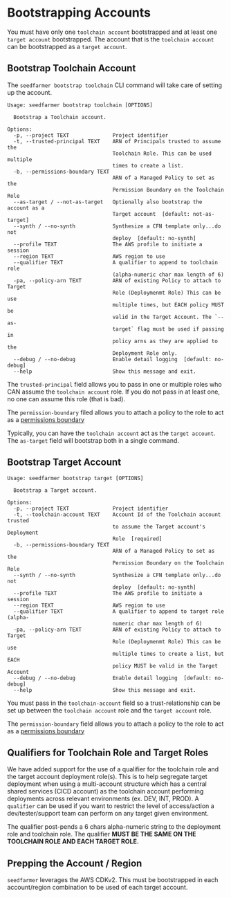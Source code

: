 # Bootstrapping Accounts

You must have only one `toolchain account` bootstrapped and at least one `target account` bootstrapped.  The account that is the `toolchain account` can be bootstrapped as a `target account`.


## Bootstrap Toolchain Account
The `seedfarmer bootstrap toolchain` CLI command will take care of setting up the account.  
```text
Usage: seedfarmer bootstrap toolchain [OPTIONS]

  Bootstrap a Toolchain account.

Options:
  -p, --project TEXT              Project identifier
  -t, --trusted-principal TEXT    ARN of Principals trusted to assume the
                                  Toolchain Role. This can be used multiple
                                  times to create a list.
  -b, --permissions-boundary TEXT
                                  ARN of a Managed Policy to set as the
                                  Permission Boundary on the Toolchain Role
  --as-target / --not-as-target   Optionally also bootstrap the account as a
                                  Target account  [default: not-as-target]
  --synth / --no-synth            Synthesize a CFN template only...do not
                                  deploy  [default: no-synth]
  --profile TEXT                  The AWS profile to initiate a session
  --region TEXT                   AWS region to use
  --qualifier TEXT                A qualifier to append to toolchain role
                                  (alpha-numeric char max length of 6)
  -pa, --policy-arn TEXT          ARN of existing Policy to attach to Target
                                  Role (Deploymenmt Role) This can be use
                                  multiple times, but EACH policy MUST be
                                  valid in the Target Account. The `--as-
                                  target` flag must be used if passing in
                                  policy arns as they are applied to the
                                  Deployment Role only.
  --debug / --no-debug            Enable detail logging  [default: no-debug]
  --help                          Show this message and exit.
```

The `trusted-principal` field allows you to pass in one or multiple roles who CAN assume the `toolchain account` role.  If you do not pass in at least one, no one can assume this role (that is bad).

The `permission-boundary` filed allows you to attach a policy to the role to act as a [permissions boundary](https://docs.aws.amazon.com/IAM/latest/UserGuide/access_policies_boundaries.html)

Typically, you can have the `toolchain account` act as the `target account`.  The `as-target` field will bootstrap both in a single command. 


## Bootstrap Target Account

```text
Usage: seedfarmer bootstrap target [OPTIONS]

  Bootstrap a Target account.

Options:
  -p, --project TEXT              Project identifier
  -t, --toolchain-account TEXT    Account Id of the Toolchain account trusted
                                  to assume the Target account's Deployment
                                  Role  [required]
  -b, --permissions-boundary TEXT
                                  ARN of a Managed Policy to set as the
                                  Permission Boundary on the Toolchain Role
  --synth / --no-synth            Synthesize a CFN template only...do not
                                  deploy  [default: no-synth]
  --profile TEXT                  The AWS profile to initiate a session
  --region TEXT                   AWS region to use
  --qualifier TEXT                A qualifier to append to target role (alpha-
                                  numeric char max length of 6)
  -pa, --policy-arn TEXT          ARN of existing Policy to attach to Target
                                  Role (Deploymenmt Role) This can be use
                                  multiple times to create a list, but EACH
                                  policy MUST be valid in the Target Account
  --debug / --no-debug            Enable detail logging  [default: no-debug]
  --help                          Show this message and exit.
```

You must pass in the `toolchain-account` field so a trust-relationship can be set up between the `toolchain account` role and the `target account` role.

The `permission-boundary` field allows you to attach a policy to the role to act as a [permissions boundary](https://docs.aws.amazon.com/IAM/latest/UserGuide/access_policies_boundaries.html)


## Qualifiers for Toolchain Role and Target Roles
We have added support for the use of a qualifier for the toolchain role and the target account deployment role(s).  This is to help segregate target deployment when using a multi-account structure which has a central shared services (CICD account) as the toolchain account performing deployments across relevant environments (ex. DEV, INT, PROD). A `qualifier` can be used if you want to restrict the level of access/action a dev/tester/support team can perform on any target given environment.

The qualifier post-pends a 6 chars alpha-numeric string to the deployment role and toolchain role.  The qualifier **MUST BE THE SAME ON THE TOOLCHAIN ROLE AND EACH TARGET ROLE.**


## Prepping the Account / Region
`seedfarmer` leverages the AWS CDKv2.  This must be bootstrapped in each account/region combination to be used of each target account.
